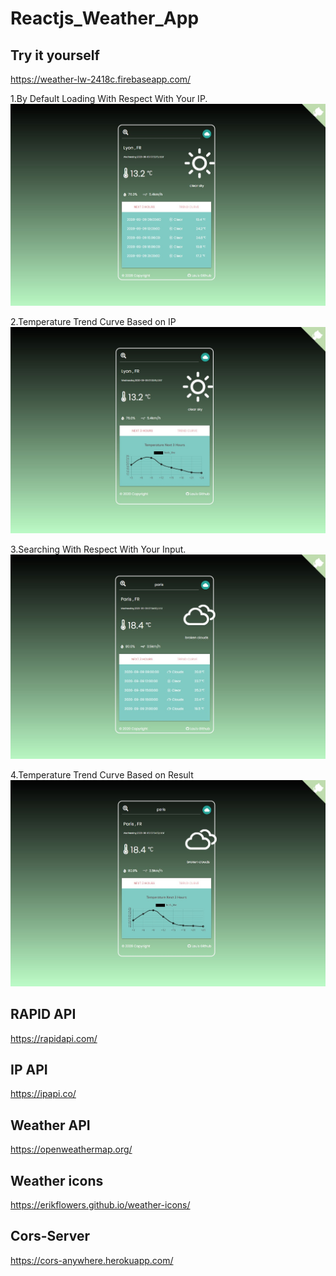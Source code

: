 # Reactjs_Weather_App

 ## Try it yourself
https://weather-lw-2418c.firebaseapp.com/ 

1.By Default Loading With Respect With Your IP.
![image](https://github.com/6vvvvvv/Reactjs_Weather_App/blob/master/img/1.jpg)

2.Temperature Trend Curve Based on IP
![image](https://github.com/6vvvvvv/Reactjs_Weather_App/blob/master/img/2.jpg)

3.Searching With Respect With Your Input.
![image](https://github.com/6vvvvvv/Reactjs_Weather_App/blob/master/img/3.jpg)

4.Temperature Trend Curve Based on Result
![image](https://github.com/6vvvvvv/Reactjs_Weather_App/blob/master/img/4.jpg)

## RAPID API
https://rapidapi.com/

## IP API 
https://ipapi.co/

## Weather API 
https://openweathermap.org/

## Weather icons 
https://erikflowers.github.io/weather-icons/

## Cors-Server
https://cors-anywhere.herokuapp.com/
